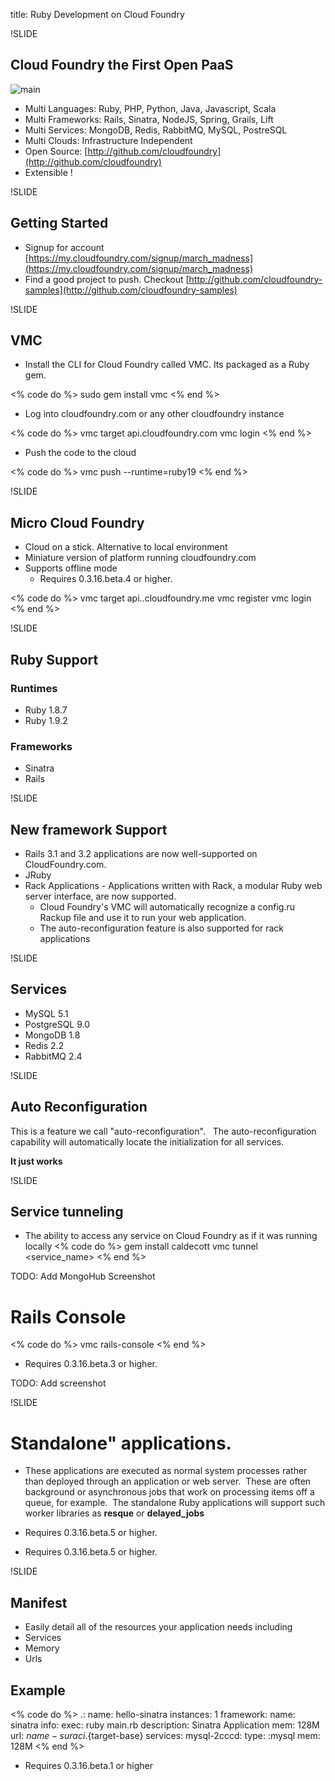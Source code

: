 title: Ruby Development on Cloud Foundry

!SLIDE

## Cloud Foundry the First Open PaaS

![main](/img/Panel.png)

- Multi Languages: Ruby, PHP, Python, Java, Javascript, Scala
- Multi Frameworks: Rails, Sinatra, NodeJS, Spring, Grails, Lift
- Multi Services: MongoDB, Redis, RabbitMQ, MySQL, PostreSQL
- Multi Clouds: Infrastructure Independent
- Open Source: [http://github.com/cloudfoundry](http://github.com/cloudfoundry)
- Extensible !

!SLIDE

## Getting Started

- Signup for account [https://my.cloudfoundry.com/signup/march_madness](https://my.cloudfoundry.com/signup/march_madness)
- Find a good project to push. Checkout [http://github.com/cloudfoundry-samples](http://github.com/cloudfoundry-samples)

!SLIDE

## VMC

- Install the CLI for Cloud Foundry called VMC. Its packaged as a Ruby gem.

<% code do %>
    sudo gem install vmc
<% end %>

- Log into cloudfoundry.com or any other cloudfoundry instance

<% code do %>
    vmc target api.cloudfoundry.com
    vmc login <username>
<% end %>

- Push the code to the cloud

<% code do %>
    vmc push --runtime=ruby19
<% end %>

!SLIDE

## Micro Cloud Foundry

- Cloud on a stick. Alternative to local environment
- Miniature version of platform running cloudfoundry.com
- Supports offline mode
  - Requires 0.3.16.beta.4 or higher.

<% code do %>
    vmc target api.<name>.cloudfoundry.me
    vmc register <email>
    vmc login <email>
<% end %>

!SLIDE

## Ruby Support

### Runtimes
- Ruby 1.8.7
- Ruby 1.9.2

### Frameworks
- Sinatra
- Rails

!SLIDE

## New framework Support
- Rails 3.1 and 3.2 applications are now well-supported on CloudFoundry.com. 
- JRuby
- Rack Applications - Applications written with Rack, a modular Ruby web server interface, are now supported. 
  - Cloud Foundry's VMC will automatically recognize a config.ru Rackup file and use it to run your web application. 
  - The auto-reconfiguration feature is also supported for rack applications

!SLIDE

## Services

- MySQL 5.1
- PostgreSQL 9.0
- MongoDB 1.8
- Redis 2.2
- RabbitMQ 2.4

!SLIDE

## Auto Reconfiguration

This is a feature we call "auto-reconfiguration".  
The auto-reconfiguration capability will automatically locate the initialization for all services.

**It just works**

!SLIDE

## Service tunneling

- The ability to access any service on Cloud Foundry as if it was running locally
<% code do %>
gem install caldecott
vmc tunnel <service_name>
<% end %>

TODO: Add MongoHub Screenshot

# Rails Console

<% code do %>
vmc rails-console <appname>
<% end %>

- Requires 0.3.16.beta.3 or higher.

TODO: Add screenshot

!SLIDE

# Standalone" applications. 

- These applications are executed as normal system processes rather than deployed through an application or web server. 
These are often background or asynchronous jobs that work on processing items off a queue, for example. 
The standalone Ruby applications will support such worker libraries as **resque** or **delayed_jobs** 

- Requires 0.3.16.beta.5 or higher.
- Requires 0.3.16.beta.5 or higher.

!SLIDE

## Manifest

- Easily detail all of the resources your application needs including
- Services
- Memory
- Urls

## Example
<% code do %>
  .:
    name: hello-sinatra
    instances: 1
    framework:
      name: sinatra
      info:
        exec: ruby main.rb
        description: Sinatra Application
        mem: 128M
    url: ${name}-suraci.${target-base}
    services:
      mysql-2cccd:
        type: :mysql
    mem: 128M
<% end %>

- Requires 0.3.16.beta.1 or higher






